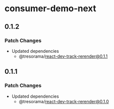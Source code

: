 # consumer-demo-next

## 0.1.2

### Patch Changes

- Updated dependencies
  - @tresorama/react-dev-track-rerender@0.1.1

## 0.1.1

### Patch Changes

- Updated dependencies
  - @tresorama/react-dev-track-rerender@0.1.0
